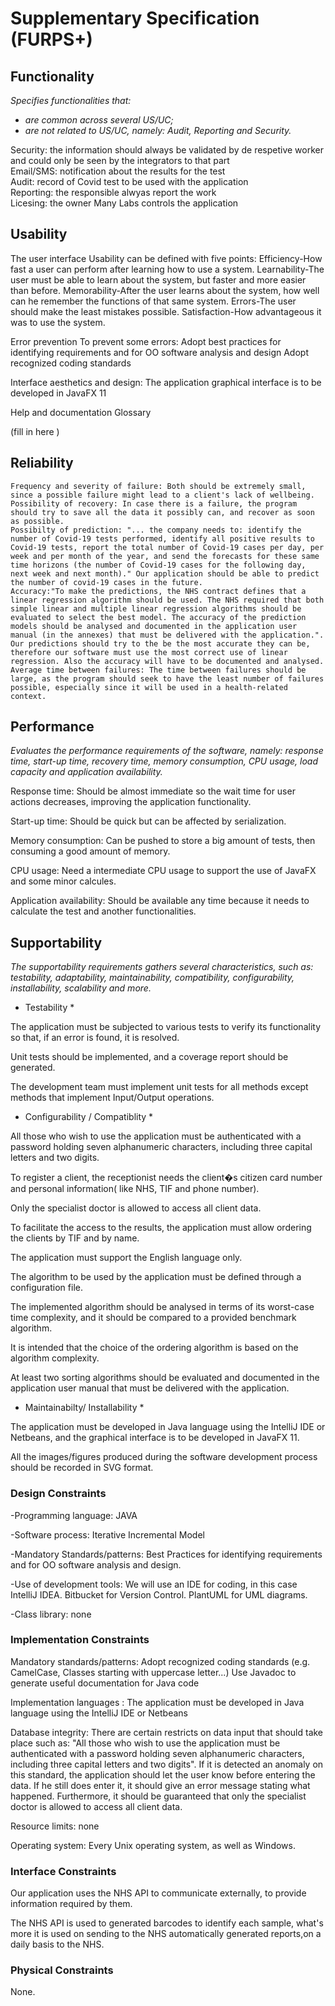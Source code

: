 # Supplementary Specification (FURPS+)

## Functionality

_Specifies functionalities that:_

- _are common across several US/UC;_
- _are not related to US/UC, namely: Audit, Reporting and Security._



Security: the information should always be validated by de respetive worker and could only be seen by the integrators to that part  
Email/SMS: notification about the results for the test  
Audit: record of Covid test to be used with the application  
Reporting: the responsible alwyas report the work  
Licesing: the owner Many Labs controls the application  



## Usability 

The user interface
Usability can be defined with five points:
	Efficiency-How fast a user can perform after learning how to use a system.
	Learnability-The user must be able to learn about the system, but faster and more easier than before.
	Memorability-After the user learns about the system, how well can he remember the functions of that same system.
	Errors-The user should make the least mistakes possible.
	Satisfaction-How advantageous it was to use the system.

Error prevention
To prevent some errors:
	Adopt best practices for identifying requirements and for OO software analysis and design
	Adopt recognized coding standards

Interface aesthetics and design:
	The application graphical interface is to be developed in JavaFX 11

Help and documentation
	Glossary






(fill in here )

## Reliability

	Frequency and severity of failure: Both should be extremely small, since a possible failure might lead to a client's lack of wellbeing.
	Possibility of recovery: In case there is a failure, the program should try to save all the data it possibly can, and recover as soon as possible.
	Possibilty of prediction: "... the company needs to: identify the number of Covid-19 tests performed, identify all positive results to Covid-19 tests, report the total number of Covid-19 cases per day, per week and per month of the year, and send the forecasts for these same time horizons (the number of Covid-19 cases for the following day, next week and next month)." Our application should be able to predict the number of covid-19 cases in the future.
	Accuracy:"To make the predictions, the NHS contract defines that a linear regression algorithm should be used. The NHS required that both simple linear and multiple linear regression algorithms should be evaluated to select the best model. The accuracy of the prediction models should be analysed and documented in the application user manual (in the annexes) that must be delivered with the application.". Our predictions should try to the be the most accurate they can be, therefore our software must use the most correct use of linear regression. Also the accuracy will have to be documented and analysed.	
	Average time between failures: The time between failures should be large, as the program should seek to have the least number of failures possible, especially since it will be used in a health-related context.


## Performance
_Evaluates the performance requirements of the software, namely: response time, start-up time, recovery time, memory consumption, CPU usage, load capacity and application availability._

Response time: Should be almost immediate so the wait time for user actions decreases, improving the application functionality.

Start-up time: Should be quick but can be affected by serialization. 

Memory consumption:	Can be pushed to store a big amount of tests, then consuming a good amount of memory.

CPU usage: Need a intermediate CPU usage to support the use of JavaFX and some minor calcules.

Application availability: Should be available any time because it needs to calculate the test and another functionalities.


## Supportability
_The supportability requirements gathers several characteristics, such as:
testability, adaptability, maintainability, compatibility,
configurability, installability, scalability and more._ 

* Testability *

The application must be subjected to various tests to verify its functionality so that, if an error is found, it is resolved.

Unit tests should be implemented, and a coverage report should be generated. 

The development team must implement unit tests for all methods except methods that implement Input/Output operations.

* Configurability / Compatiblity *

All those who wish to use the application must be authenticated with a password holding seven alphanumeric characters, including three capital letters and two digits.

To register a client, the receptionist needs the client�s citizen card number and personal information( like NHS, TIF and phone number).

Only the specialist doctor is allowed to access all client data. 

To facilitate the access to the results, the application must allow ordering the clients by TIF and by name. 

The application must support the English language only.

The algorithm to be used by the application must be defined through a configuration file.

The implemented algorithm should be analysed in terms of its worst-case time complexity, and it should be compared to a provided benchmark algorithm. 

It is intended that the choice of the ordering algorithm is based on the algorithm complexity.

At least two sorting algorithms should be evaluated and documented in the application user manual that must be delivered with the application.

* Maintainabilty/ Installability *

The application must be developed in Java language using the IntelliJ IDE or Netbeans, and the  graphical interface is to be developed in JavaFX 11.

All the images/figures produced during the software development process should be recorded in SVG format.


### Design Constraints
  
-Programming language: JAVA

-Software process: Iterative Incremental Model

-Mandatory Standards/patterns: Best Practices for identifying requirements and for OO software analysis and design.

-Use of development tools: We will use an IDE for coding, in this case IntelliJ IDEA. Bitbucket for Version Control. PlantUML for UML diagrams.

-Class library: none


### Implementation Constraints

Mandatory standards/patterns: Adopt recognized coding standards (e.g. CamelCase, Classes starting with uppercase letter...)
Use Javadoc to generate useful documentation for Java code

Implementation languages : The application must be developed in Java language using the IntelliJ IDE or Netbeans

Database integrity: There are certain restricts on data input that should take place such as: "All those who wish to use the
application must be authenticated with a password holding seven alphanumeric characters, including three capital letters and two digits". If it is detected
an anomaly on this standard, the application should let the user know before entering the data. If he still does enter it, it should give an error
message stating what happened.
		    Furthermore, it should be guaranteed that only the specialist doctor is allowed to access all client data.
					
Resource limits: none

Operating system: Every Unix operating system, as well as Windows.


### Interface Constraints

Our application uses the NHS API to communicate externally, to provide information required by them.

The NHS API is used to generated barcodes to identify each sample, what's more it is used on sending to the NHS automatically generated reports,on 
a daily basis to the NHS.


### Physical Constraints

None.